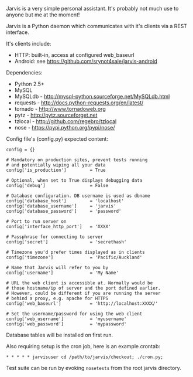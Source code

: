 Jarvis is a very simple personal assistant. It's probably not
much use to anyone but me at the moment!



Jarvis is a Python daemon which communicates with it's clients
via a REST interface.

It's clients include:

- HTTP: built-in, access at configured web_baseurl
- Android: see https://github.com/srynot4sale/jarvis-android


Dependencies:

- Python 2.5+
- MySQL
- MySQLdb - http://mysql-python.sourceforge.net/MySQLdb.html
- requests - http://docs.python-requests.org/en/latest/
- tornado - http://www.tornadoweb.org
- pytz - http://pytz.sourceforget.net
- tzlocal - http://github.com/regebro/tzlocal
- nose - https://pypi.python.org/pypi/nose/


Config file's (config.py) expected content:

    config = {}

    # Mandatory on production sites, prevent tests running
    # and potentially wiping all your data
    config['is_production']         = True

    # Optional, when set to True displays debugging data
    config['debug']                 = False

    # Database configuration. DB username is used as dbname
    config['database_host']         = 'localhost'
    config['database_username']     = 'jarvis'
    config['database_password']     = 'password'

    # Port to run server on
    config['interface_http_port']   = 'XXXX'

    # Passphrase for connecting to server
    config['secret']                = 'secrethash'

    # Timezone you'd prefer times displayed as in clients
    config['timezone']              = 'Pacific/Auckland'

    # Name that Jarvis will refer to you by
    config['username']              = 'My Name'

    # URL the web client is accessible at. Normally would be
    # those hostname/ip of server and the port defined earlier.
    # However, could be different if you are running the server
    # behind a proxy, e.g. apache for HTTPS
    config['web_baseurl']           = 'http://localhost:XXXX/'

    # Set the username/password for using the web client
    config['web_username']          = 'myusername'
    config['web_password']          = 'mypassword'


Database tables will be installed on first run.

Also requiring setup is the cron job, here is an example crontab:

    * * * * * jarvisuser cd /path/to/jarvis/checkout; ./cron.py;


Test suite can be run by evoking `nosetests` from the root jarvis directory.
